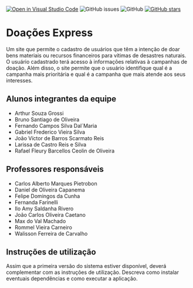 [![Open in Visual Studio Code](https://classroom.github.com/assets/open-in-vscode-f059dc9a6f8d3a56e377f745f24479a46679e63a5d9fe6f495e02850cd0d8118.svg)](https://classroom.github.com/online_ide?assignment_repo_id=7537100&assignment_repo_type=AssignmentRepo)
![GitHub issues](https://img.shields.io/github/issues/ICEI-PUC-Minas-PMGCC-TI/tiaw-pmg-cc-m-20221-tiaw-doacoes-grupo-1)
![GitHub](https://img.shields.io/github/license/ICEI-PUC-Minas-PMGCC-TI/tiaw-pmg-cc-m-20221-tiaw-doacoes-grupo-1)
[![GitHub stars](https://img.shields.io/github/stars/ICEI-PUC-Minas-PMGCC-TI/tiaw-pmg-cc-m-20221-tiaw-doacoes-grupo-1)](https://github.com/ICEI-PUC-Minas-PMGCC-TI/tiaw-pmg-cc-m-20221-tiaw-doacoes-grupo-1/stargazers)

# Doações Express

Um site que permite o cadastro de usuários que têm a intenção de doar bens materiais ou recursos financeiros para vítimas de desastres naturais. O usuário cadastrado terá acesso à informações relativas à campanhas de doação. Além disso, o site permite que o usuário identifique qual é a campanha mais prioritária e qual é a campanha que mais atende aos seus interesses.

## Alunos integrantes da equipe

* Arthur Souza Grossi
* Bruno Santiago de Oliveira
* Fernando Campos Silva Dal´Maria
* Gabriel Frederico Vieira Silva
* João Víctor de Barros Scarmato Reis
* Larissa de Castro Reis e Silva
* Rafael Fleury Barcellos Ceolin de Oliveira

## Professores responsáveis

* Carlos Alberto Marques Pietrobon
* Daniel de Oliveira Capanema
* Felipe Domingos da Cunha
* Fernanda Farinelli
* Ilo Amy Saldanha Rivero
* João Carlos Oliveira Caetano
* Max do Val Machado
* Rommel Vieira Carneiro
* Walisson Ferreira de Carvalho

## Instruções de utilização

Assim que a primeira versão do sistema estiver disponível, deverá complementar com as instruções de utilização. Descreva como instalar eventuais dependências e como executar a aplicação.

